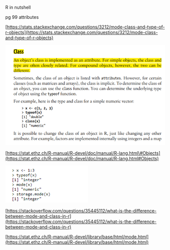 R in nutshell

pg 99 attributes

[https://stats.stackexchange.com/questions/3212/mode-class-and-type-of-r-objects](https://stats.stackexchange.com/questions/3212/mode-class-and-type-of-r-objects)

![](/assets/import1.png)

[https://stat.ethz.ch/R-manual/R-devel/doc/manual/R-lang.html\#Objects](https://stat.ethz.ch/R-manual/R-devel/doc/manual/R-lang.html#Objects)

![](/assets/import4.png)



[https://stackoverflow.com/questions/35445112/what-is-the-difference-between-mode-and-class-in-r](https://stackoverflow.com/questions/35445112/what-is-the-difference-between-mode-and-class-in-r)

[https://stat.ethz.ch/R-manual/R-devel/library/base/html/mode.html](https://stat.ethz.ch/R-manual/R-devel/library/base/html/mode.html)

